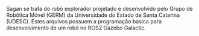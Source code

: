 Sagan se trata do robô explorador projetado e desenvolvido pelo Grupo de Robôtica Móvel (GERM) da Universidade do Estado de Santa Catarina (UDESC).
Estes arquivos possuem a programação basica para desenvolvimento de um robô no ROS2 Gazebo Galactic. 